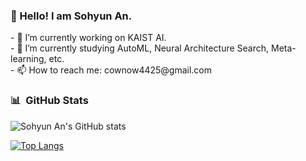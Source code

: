 <!--
**CownowAn/CownowAn** is a ✨ _special_ ✨ repository because its `README.md` (this file) appears on your GitHub profile.
Here are some ideas to get you started:
-->

<h3><b> 👋 Hello! I am Sohyun An. </b></h3>
<p>
- 🌱 I’m currently working on KAIST AI.</br>
- 🔭 I’m currently studying AutoML, Neural Architecture Search, Meta-learning, etc. </br>
- 📫 How to reach me: cownow4425@gmail.com </br>
</p>
<!--
- 👯 I’m looking to collaborate on ...
- 🤔 I’m looking for help with ...
- 💬 Ask me about ...
- 😄 Pronouns: ...
- ⚡ Fun fact: ...
-->

<!-- 
<h3><b> 🥑 Hello! I am Sohyun An. </b></h3>
<p>
<a href="https://www.instagram.com/sohyeon__an/">
    <img alt="Instagram" src ="https://img.shields.io/badge/instagram-e4405f.svg?&style=for-the-badge&logo=instagram&logoColor=white"/>
</a>
<a href="https://velog.io/@cownow">
    <img alt="Velog" src ="https://img.shields.io/badge/VELOG-1DBF73.svg?&style=for-the-badge&logo=vonage&logoColor=white"/>
</a>
</p>
</br>

<h3><b> 🛠 Tech Stack </b></h3>
<h4><b> Programming Language </b></h4>
<p>
<img alt="Python" src ="https://img.shields.io/badge/python-3776AB.svg?&style=for-the-badge&logo=Python&logoColor=white"/>
<img alt="C++" src ="https://img.shields.io/badge/c++-00599C.svg?&style=for-the-badge&logo=c%2B%2B&logoColor=white"/>
</p>
<h4><b> ML/DL Framework </b></h4>
<p>
<img alt="Scikit-learn" src ="https://img.shields.io/badge/scikit_learn-F7931E.svg?&style=for-the-badge&logo=scikit-learn&logoColor=white"/>
<img alt="PyTorch" src ="https://img.shields.io/badge/pytorch-EE4C2C.svg?&style=for-the-badge&logo=pytorch&logoColor=white"/>
<!-- <img alt="PyTorch Lightning" src ="https://img.shields.io/badge/pytorchlightning-792ee5.svg?&style=for-the-badge&logo=pytorchlightning&logoColor=white"/> -->
<!-- <img alt="Keras" src ="https://img.shields.io/badge/keras-D00000.svg?&style=for-the-badge&logo=keras&logoColor=white"/>
</p>
<!-- <h4><b> DataBase </b></h4>
<p>
<img alt="MongoDB" src ="https://img.shields.io/badge/mongodb-47a248.svg?&style=for-the-badge&logo=mongodb&logoColor=white"/>
<img alt="Oracle" src ="https://img.shields.io/badge/oracle-F80000.svg?&style=for-the-badge&logo=oracle&logoColor=white"/>
</p> -->
<!-- <h4><b> Collaboration & Tools </b></h4>
<p>
<img alt="Git" src ="https://img.shields.io/badge/git-f05032.svg?&style=for-the-badge&logo=git&logoColor=white"/>
<img alt="GitHub" src ="https://img.shields.io/badge/github-181717.svg?&style=for-the-badge&logo=github&logoColor=white"/>
<img alt="Sourcetree" src ="https://img.shields.io/badge/sourcetree-0052CC.svg?&style=for-the-badge&logo=sourcetree&logoColor=white"/>
</p>
<p> -->
<!-- <img alt="Notion" src ="https://img.shields.io/badge/notion-000000.svg?&style=for-the-badge&logo=notion&logoColor=white"/>
<img alt="Slack" src ="https://img.shields.io/badge/slack-4A154B.svg?&style=for-the-badge&logo=slack&logoColor=white"/>
</p>
<p> -->
<!-- <img alt="intellij" src ="https://img.shields.io/badge/intellij-000000.svg?&style=for-the-badge&logo=IntelliJ IDEA&logoColor=white"/>
<img alt="Vscode" src ="https://img.shields.io/badge/vs code-007ACC.svg?&style=for-the-badge&logo=visualstudiocode&logoColor=white"/>
</p>
<p> -->
<!-- <img alt="Anaconda" src ="https://img.shields.io/badge/anaconda-44A833.svg?&style=for-the-badge&logo=anaconda&logoColor=white"/>
<img alt="Docker" src ="https://img.shields.io/badge/docker-2496ED.svg?&style=for-the-badge&logo=docker&logoColor=white"/>
</p> -->
<!-- </br> -->


### 📊 &nbsp;GitHub Stats
![Sohyun An's GitHub stats](https://github-readme-stats.vercel.app/api?username=CownowAn&show_icons=true&theme=vue-dark)

[![Top Langs](https://github-readme-stats.vercel.app/api/top-langs/?username=CownowAn&layout=compact&theme=vue-dark&langs_count=6)](https://github.com/anuraghazra/github-readme-stats)

